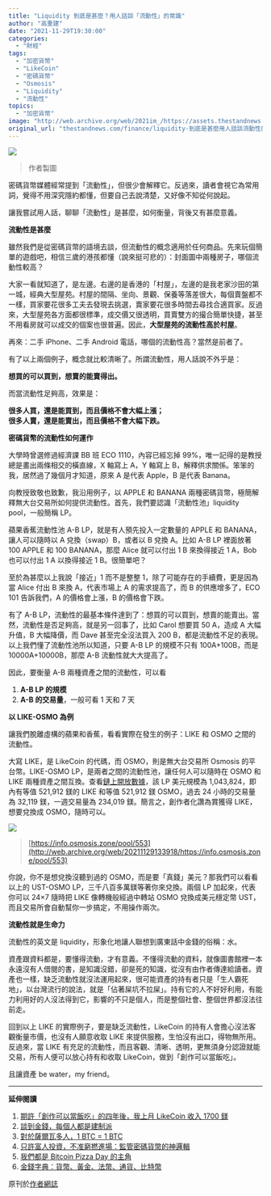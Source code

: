 ```yaml
---
title: "Liquidity 到底是甚麼？用人話談「流動性」的常識"
author: "高重建"
date: "2021-11-29T19:30:00"
categories:
  - "財經"
tags:
  - "加密貨幣"
  - "LikeCoin"
  - "密碼貨幣"
  - "Osmosis"
  - "Liquidity"
  - "流動性"
topics:
  - "加密貨幣"
image: "http://web.archive.org/web/2021im_/https://assets.thestandnews.com/media/photos/hshscgdfkghcjjklhjg.png"
original_url: "thestandnews.com/finance/liquidity-到底是甚麼用人話談流動性的常識"
---
```

![](http://web.archive.org/web/2021im_/https://assets.thestandnews.com/media/photos/hshscgdfkghcjjklhjg.png)
> 作者製圖

密碼貨幣媒體經常提到「流動性」，但很少會解釋它。反過來，讀者會視它為常用詞，覺得不用深究隱約都懂，但要自己去說清楚，又好像不知從何說起。

讓我嘗試用人話，聊聊「流動性」是甚麼，如何衡量，背後又有甚麼意義。

**流動性是甚麼**

雖然我們是從密碼貨幣的語境去談，但流動性的概念適用於任何商品。先來玩個簡單的遊戲吧，相信三歲的港孩都懂（說來挺可悲的）：封面圖中兩種房子，哪個流動性較高？

大家一看就知道了，是左邊。右邊的是香港的「村屋」，左邊的是我老家沙田的第一城，經典大型屋苑。村屋的間隔、坐向、景觀、保養等落差很大，每個賣盤都不一樣，買家要花很多工夫去發現去挑選，賣家要花很多時間去尋找合適買家。反過來，大型屋苑各方面都很標準，成交價又很透明，買賣雙方的撮合簡單快捷，甚至不用看房就可以成交的個案也很普遍。因此，**大型屋苑的流動性高於村屋**。

再來：二手 iPhone、二手 Android 電話，哪個的流動性高？當然是前者了。

有了以上兩個例子，概念就比較清晰了。所謂流動性，用人話說不外乎是：

**想買的可以買到，想賣的能賣得出。**

而當流動性足夠高，效果是：

**很多人買，還是能買到，而且價格不會大幅上漲；  
很多人賣，還是能賣出，而且價格不會大幅下跌。**

**密碼貨幣的流動性如何運作**

大學時曾選修過經濟課 BB 班 ECO 1110，內容已經忘掉 99%，唯一記得的是教授總是畫出兩條相交的橫直線，X 軸寫上 A，Y 軸寫上 B，解釋供求關係。笨笨的我，居然過了幾個月才知道，原來 A 是代表 Apple，B 是代表 Banana。

向教授致敬也致歉，我沿用例子，以 APPLE 和 BANANA 兩種密碼貨幣，極簡解釋無大台交易所如何提供流動性。首先，我們要認識「流動性池」liquidity pool，一般簡稱 LP。

蘋果香蕉流動性池 A-B LP，就是有人預先投入一定數量的 APPLE 和 BANANA，讓人可以隨時以 A 兌換（swap）B，或者以 B 兌換 A。比如 A-B LP 裡面放著 100 APPLE 和 100 BANANA，那麼 Alice 就可以付出 1 B 來換得接近 1 A，Bob 也可以付出 1 A 以換得接近 1 B。很簡單吧？

至於為甚麼以上我說「接近」1 而不是整整 1，除了可能存在的手續費，更是因為當 Alice 付出 B 來換 A，代表市場上 A 的需求提高了，而 B 的供應增多了，ECO 101 告訴我們，A 的價格會上漲，B 的價格會下跌。

有了 A-B LP，流動性的最基本條件達到了：想買的可以買到，想賣的能賣出。當然，流動性是否足夠高，就是另一回事了，比如 Carol 想要買 50 A，造成 A 大幅升值，B 大幅降價，而 Dave 甚至完全沒法買入 200 B，都是流動性不足的表現。以上我們懂了流動性池所以知道，只要 A-B LP 的規模不只有 100A+100B，而是 10000A+10000B，那麼 A-B 流動性就大大提高了。

因此，要衡量 A-B 兩種資產之間的流動性，可以看

1.  **A-B LP 的規模**
2.  **A-B 的交易量**，一般可看 1 天和 7 天

**以 LIKE-OSMO 為例**

讓我們脫離虛構的蘋果和香蕉，看看實際在發生的例子：LIKE 和 OSMO 之間的流動性。

大寫 LIKE，是 LikeCoin 的代碼，而 OSMO，則是無大台交易所 Osmosis 的平台幣。LIKE-OSMO LP，是兩者之間的流動性池，讓任何人可以隨時在 OSMO 和 LIKE 兩種資產之間互換。查看[鏈上開放數據](http://web.archive.org/web/20211129133918/https://info.osmosis.zone/pool/553)，該 LP 美元規模為 1,043,824，即內有等值 521,912 鎂的 LIKE 和等值 521,912 鎂 OSMO，過去 24 小時的交易量為 32,119 鎂，一週交易量為 234,019 鎂。簡言之，創作者化讚為賞獲得 LIKE，想要兌換成 OSMO，隨時可以。

![](http://web.archive.org/web/2021im_/https://ckxpress.com/wp-content/uploads/sites/8/2021/11/LIKE-OSMO-1024x236.png)
> [https://info.osmosis.zone/pool/553](http://web.archive.org/web/20211129133918/https://info.osmosis.zone/pool/553)

你說，你不是想兌換沒聽到過的 OSMO，而是要「真錢」美元？那我們可以看看以上的 UST-OSMO LP，三千八百多萬鎂等著你來兌換。兩個 LP 加起來，代表你可以 24×7 隨時把 LIKE 像轉機般經過中轉站 OSMO 兌換成美元穩定幣 UST，而且交易所會自動幫你一步搞定，不用操作兩次。

**流動性就是生命力**

流動性的英文是 liquidity，形象化地讓人聯想到廣東話中金錢的俗稱：水。

資產跟資料都是，要懂得流動，才有意義。不懂得流動的資料，就像圖書館裡一本永遠沒有人借閱的書，是知識沒錯，卻是死的知識，從沒有由作者傳達給讀者。資產也一樣，缺乏流動性就沒法運用起來，很可能資產的持有者只是「生人霸死地」，以台灣流行的說法，就是「佔著屎坑不拉屎」。持有它的人不好好利用，有能力利用好的人沒法得到它，影響的不只是個人，而是整個社會、整個世界都沒法往前走。

回到以上 LIKE 的實際例子，要是缺乏流動性，LikeCoin 的持有人會擔心沒法客觀衡量市價，也沒有人願意收取 LIKE 來提供服務，生怕沒有出口，得物無所用。反過來，當 LIKE 有充足的流動性，而且客觀、清晰、透明，更無須身分認證就能交易，所有人便可以放心持有和收取 LikeCoin，做到「創作可以當飯吃」。

且讓資產 be water，my friend。

* * *

**延伸閱讀**

1.  [期許「創作可以當飯吃」的四年後，我上月 LikeCoin 收入 1700 鎂](http://web.archive.org/web/20211129133918/https://ckxpress.com/free-as-in-freedom/)
2.  [談到金錢，每個人都是建制派](http://web.archive.org/web/20211129133918/https://ckxpress.com/pro-establishment/)
3.  [對於薩爾瓦多人，1 BTC = 1 BTC](http://web.archive.org/web/20211129133918/https://ckxpress.com/1btc-equals-1btc/)
4.  [只許富人投資，不准窮撚進場：監管密碼貨幣的神邏輯](http://web.archive.org/web/20211129133918/https://ckxpress.com/aml-ctf-regulation/)
5.  [我們都是 Bitcoin Pizza Day 的主角](http://web.archive.org/web/20211129133918/https://ckxpress.com/bitcoin-pizza-day/)
6.  [金錢字典：貨幣、黃金、法幣、通貨、比特幣](http://web.archive.org/web/20211129133918/https://ckxpress.com/a-dictionary-of-money/)

原刊於[作者網誌](http://web.archive.org/web/20211129133918/https://ckxpress.com/on-liquidity/)